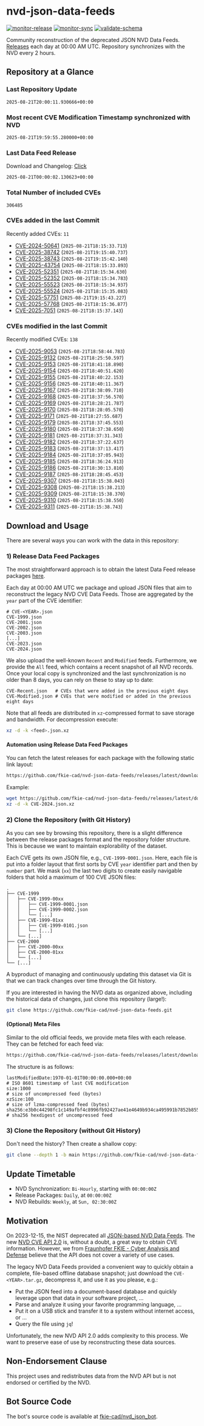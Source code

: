 # nvd-json-data-feeds

[![monitor-release](https://github.com/fkie-cad/nvd-json-data-feeds/actions/workflows/monitor_release.yml/badge.svg)](https://github.com/fkie-cad/nvd-json-data-feeds/actions/workflows/monitor_release.yml)
[![monitor-sync](https://github.com/fkie-cad/nvd-json-data-feeds/actions/workflows/monitor_sync.yml/badge.svg)](https://github.com/fkie-cad/nvd-json-data-feeds/actions/workflows/monitor_sync.yml)
[![validate-schema](https://github.com/fkie-cad/nvd-json-data-feeds/actions/workflows/validate_schema.yml/badge.svg)](https://github.com/fkie-cad/nvd-json-data-feeds/actions/workflows/validate_schema.yml)

Community reconstruction of the deprecated JSON NVD Data Feeds.
[Releases](https://github.com/fkie-cad/nvd-json-data-feeds/releases/latest) each day at 00:00 AM UTC.
Repository synchronizes with the NVD every 2 hours.

## Repository at a Glance

### Last Repository Update

```plain
2025-08-21T20:00:11.930666+00:00
```

### Most recent CVE Modification Timestamp synchronized with NVD

```plain
2025-08-21T19:59:55.280000+00:00
```

### Last Data Feed Release

Download and Changelog: [Click](https://github.com/fkie-cad/nvd-json-data-feeds/releases/latest)

```plain
2025-08-21T00:00:02.130623+00:00
```

### Total Number of included CVEs

```plain
306485
```

### CVEs added in the last Commit

Recently added CVEs: `11`

- [CVE-2024-50641](CVE-2024/CVE-2024-506xx/CVE-2024-50641.json) (`2025-08-21T18:15:33.713`)
- [CVE-2025-38742](CVE-2025/CVE-2025-387xx/CVE-2025-38742.json) (`2025-08-21T19:15:40.737`)
- [CVE-2025-38743](CVE-2025/CVE-2025-387xx/CVE-2025-38743.json) (`2025-08-21T19:15:42.140`)
- [CVE-2025-43754](CVE-2025/CVE-2025-437xx/CVE-2025-43754.json) (`2025-08-21T18:15:33.893`)
- [CVE-2025-52351](CVE-2025/CVE-2025-523xx/CVE-2025-52351.json) (`2025-08-21T18:15:34.630`)
- [CVE-2025-52352](CVE-2025/CVE-2025-523xx/CVE-2025-52352.json) (`2025-08-21T18:15:34.783`)
- [CVE-2025-55523](CVE-2025/CVE-2025-555xx/CVE-2025-55523.json) (`2025-08-21T18:15:34.937`)
- [CVE-2025-55524](CVE-2025/CVE-2025-555xx/CVE-2025-55524.json) (`2025-08-21T18:15:35.083`)
- [CVE-2025-57751](CVE-2025/CVE-2025-577xx/CVE-2025-57751.json) (`2025-08-21T19:15:43.227`)
- [CVE-2025-57768](CVE-2025/CVE-2025-577xx/CVE-2025-57768.json) (`2025-08-21T18:15:36.877`)
- [CVE-2025-7051](CVE-2025/CVE-2025-70xx/CVE-2025-7051.json) (`2025-08-21T18:15:37.143`)


### CVEs modified in the last Commit

Recently modified CVEs: `138`

- [CVE-2025-9053](CVE-2025/CVE-2025-90xx/CVE-2025-9053.json) (`2025-08-21T18:58:44.783`)
- [CVE-2025-9132](CVE-2025/CVE-2025-91xx/CVE-2025-9132.json) (`2025-08-21T18:25:50.597`)
- [CVE-2025-9153](CVE-2025/CVE-2025-91xx/CVE-2025-9153.json) (`2025-08-21T18:41:18.890`)
- [CVE-2025-9154](CVE-2025/CVE-2025-91xx/CVE-2025-9154.json) (`2025-08-21T18:40:51.620`)
- [CVE-2025-9155](CVE-2025/CVE-2025-91xx/CVE-2025-9155.json) (`2025-08-21T18:40:22.153`)
- [CVE-2025-9156](CVE-2025/CVE-2025-91xx/CVE-2025-9156.json) (`2025-08-21T18:40:11.367`)
- [CVE-2025-9167](CVE-2025/CVE-2025-91xx/CVE-2025-9167.json) (`2025-08-21T18:38:09.710`)
- [CVE-2025-9168](CVE-2025/CVE-2025-91xx/CVE-2025-9168.json) (`2025-08-21T18:37:56.570`)
- [CVE-2025-9169](CVE-2025/CVE-2025-91xx/CVE-2025-9169.json) (`2025-08-21T18:28:21.787`)
- [CVE-2025-9170](CVE-2025/CVE-2025-91xx/CVE-2025-9170.json) (`2025-08-21T18:28:05.570`)
- [CVE-2025-9171](CVE-2025/CVE-2025-91xx/CVE-2025-9171.json) (`2025-08-21T18:27:55.687`)
- [CVE-2025-9179](CVE-2025/CVE-2025-91xx/CVE-2025-9179.json) (`2025-08-21T18:37:45.553`)
- [CVE-2025-9180](CVE-2025/CVE-2025-91xx/CVE-2025-9180.json) (`2025-08-21T18:37:38.650`)
- [CVE-2025-9181](CVE-2025/CVE-2025-91xx/CVE-2025-9181.json) (`2025-08-21T18:37:31.343`)
- [CVE-2025-9182](CVE-2025/CVE-2025-91xx/CVE-2025-9182.json) (`2025-08-21T18:37:22.637`)
- [CVE-2025-9183](CVE-2025/CVE-2025-91xx/CVE-2025-9183.json) (`2025-08-21T18:37:13.417`)
- [CVE-2025-9184](CVE-2025/CVE-2025-91xx/CVE-2025-9184.json) (`2025-08-21T18:37:05.943`)
- [CVE-2025-9185](CVE-2025/CVE-2025-91xx/CVE-2025-9185.json) (`2025-08-21T18:36:24.913`)
- [CVE-2025-9186](CVE-2025/CVE-2025-91xx/CVE-2025-9186.json) (`2025-08-21T18:30:13.810`)
- [CVE-2025-9187](CVE-2025/CVE-2025-91xx/CVE-2025-9187.json) (`2025-08-21T18:28:45.453`)
- [CVE-2025-9307](CVE-2025/CVE-2025-93xx/CVE-2025-9307.json) (`2025-08-21T18:15:38.043`)
- [CVE-2025-9308](CVE-2025/CVE-2025-93xx/CVE-2025-9308.json) (`2025-08-21T18:15:38.213`)
- [CVE-2025-9309](CVE-2025/CVE-2025-93xx/CVE-2025-9309.json) (`2025-08-21T18:15:38.370`)
- [CVE-2025-9310](CVE-2025/CVE-2025-93xx/CVE-2025-9310.json) (`2025-08-21T18:15:38.550`)
- [CVE-2025-9311](CVE-2025/CVE-2025-93xx/CVE-2025-9311.json) (`2025-08-21T18:15:38.743`)


## Download and Usage

There are several ways you can work with the data in this repository:

### 1) Release Data Feed Packages

The most straightforward approach is to obtain the latest Data Feed release packages [here](https://github.com/fkie-cad/nvd-json-data-feeds/releases/latest).

Each day at 00:00 AM UTC we package and upload JSON files that aim to reconstruct the legacy NVD CVE Data Feeds.
Those are aggregated by the `year` part of the CVE identifier:

```
# CVE-<YEAR>.json
CVE-1999.json
CVE-2001.json
CVE-2002.json
CVE-2003.json
[...]
CVE-2023.json
CVE-2024.json
```

We also upload the well-known `Recent` and `Modified` feeds.
Furthermore, we provide the `All` feed, which contains a recent snapshot of all NVD records.
Once your local copy is synchronized and the last synchronization is no older than 8 days, you can rely on these to stay up to date:

```plain
CVE-Recent.json   # CVEs that were added in the previous eight days
CVE-Modified.json # CVEs that were modified or added in the previous eight days
```

Note that all feeds are distributed in `xz`-compressed format to save storage and bandwidth.
For decompression execute:

```sh
xz -d -k <feed>.json.xz
```

#### Automation using Release Data Feed Packages

You can fetch the latest releases for each package with the following static link layout:

```sh
https://github.com/fkie-cad/nvd-json-data-feeds/releases/latest/download/CVE-<YEAR>.json.xz
```

Example:

```sh
wget https://github.com/fkie-cad/nvd-json-data-feeds/releases/latest/download/CVE-2024.json.xz
xz -d -k CVE-2024.json.xz
```

### 2) Clone the Repository (with Git History)

As you can see by browsing this repository, there is a slight difference between the release packages format and the repository folder structure.
This is because we want to maintain explorability of the dataset.

Each CVE gets its own JSON file, e.g., `CVE-1999-0001.json`.
Here, each file is put into a folder layout that first sorts by CVE `year` identifier part and then by `number` part.
We mask (`xx`) the last two digits to create easily navigable folders that hold a maximum of 100 CVE JSON files:

```plain
.
├── CVE-1999
│   ├── CVE-1999-00xx
│   │   ├── CVE-1999-0001.json
│   │   ├── CVE-1999-0002.json
│   │   └── [...]
│   ├── CVE-1999-01xx
│   │   ├── CVE-1999-0101.json
│   │   └── [...]
│   └── [...]
├── CVE-2000
│   ├── CVE-2000-00xx
│   ├── CVE-2000-01xx
│   └── [...]
└── [...]
```

A byproduct of managing and continuously updating this dataset via Git is that we can track changes over time through the Git history.

If you are interested in having the NVD data as organized above, including the historical data of changes, just clone this repository (large!):

```sh
git clone https://github.com/fkie-cad/nvd-json-data-feeds.git
```

#### (Optional) Meta Files

Similar to the old official feeds, we provide meta files with each release. They can be fetched for each feed via:

```sh
https://github.com/fkie-cad/nvd-json-data-feeds/releases/latest/download/CVE-<YEAR>.meta
```

The structure is as follows:

```plain
lastModifiedDate:1970-01-01T00:00:00.000+00:00                          # ISO 8601 timestamp of last CVE modification
size:1000                                                               # size of uncompressed feed (bytes)
xzSize:100                                                              # size of lzma-compressed feed (bytes)
sha256:e3b0c44298fc1c149afbf4c8996fb92427ae41e4649b934ca495991b7852b855 # sha256 hexdigest of uncompressed feed
```

### 3) Clone the Repository (without Git History)

Don't need the history? Then create a shallow copy:

```sh
git clone --depth 1 -b main https://github.com/fkie-cad/nvd-json-data-feeds.git
```


## Update Timetable

* NVD Synchronization: `Bi-Hourly`, starting with `00:00:00Z`
* Release Packages: `Daily`, at `00:00:00Z`
* NVD Rebuilds: `Weekly`, at `Sun, 02:30:00Z`


## Motivation

On 2023-12-15, the NIST deprecated all [JSON-based NVD Data Feeds](https://nvd.nist.gov/vuln/data-feeds#divRetirementBanner-1).
The new [NVD CVE API 2.0](https://nvd.nist.gov/developers/vulnerabilities) is, without a doubt, a great way to obtain CVE information.
However, we from [Fraunhofer FKIE - Cyber Analysis and Defense](https://www.fkie.fraunhofer.de/en/departments/cad.html) believe that the API does not cover a variety of use cases.

The legacy NVD Data Feeds provided a convenient way to quickly obtain a complete, file-based offline database snapshot; just download the `CVE-<YEAR>.tar.gz`, decompress it, and use it as you please, e.g.:

- Put the JSON feed into a document-based database and quickly leverage upon that data in your software project, ...
- Parse and analyze it using your favorite programming language, ...
- Put it on a USB stick and transfer it to a system without internet access, or ...
- Query the file using `jq`!

Unfortunately, the new NVD API 2.0 adds complexity to this process.
We want to preserve ease of use by reconstructing these data sources.

## Non-Endorsement Clause

This project uses and redistributes data from the NVD API but is not endorsed or certified by the NVD.

## Bot Source Code

The bot's source code is available at [fkie-cad/nvd\_json\_bot](https://github.com/fkie-cad/nvd_json_bot).